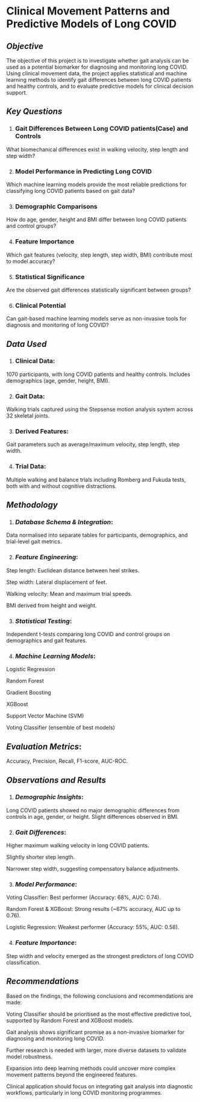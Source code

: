 # **Clinical Movement Patterns and Predictive Models of Long COVID**

## *Objective*

The objective of this project is to investigate whether gait analysis can be used as a potential biomarker for diagnosing and monitoring long COVID. Using clinical movement data, the project applies statistical and machine learning methods to identify gait differences between long COVID patients and healthy controls, and to evaluate predictive models for clinical decision support.

## *Key Questions*

1. ### Gait Differences Between Long COVID patients(Case) and Controls
What biomechanical differences exist in walking velocity, step length and step width?

2. ### Model Performance in Predicting Long COVID
Which machine learning models provide the most reliable predictions for classifying long COVID patients based on gait data?

3. ### Demographic Comparisons
How do age, gender, height and BMI differ between long COVID patients and control groups?

4. ### Feature Importance
Which gait features (velocity, step length, step width, BMI) contribute most to model accuracy?

5. ### Statistical Significance
Are the observed gait differences statistically significant between groups?

6. ### Clinical Potential
Can gait-based machine learning models serve as non-invasive tools for diagnosis and monitoring of long COVID?

## *Data Used*

1. ### Clinical Data:
1070 participants, with long COVID patients and healthy controls. Includes demographics (age, gender, height, BMI).

2. ### Gait Data:
Walking trials captured using the Stepsense motion analysis system across 32 skeletal joints.

3. ### Derived Features:
Gait parameters such as average/maximum velocity, step length, step width.

4. ### Trial Data:
Multiple walking and balance trials including Romberg and Fukuda tests, both with and without cognitive distractions.

## *Methodology*

1. ### *Database Schema & Integration*:
Data normalised into separate tables for participants, demographics, and trial-level gait metrics.

2. ### *Feature Engineering*:

Step length: Euclidean distance between heel strikes.

Step width: Lateral displacement of feet.

Walking velocity: Mean and maximum trial speeds.

BMI derived from height and weight.

3. ### *Statistical Testing*:

Independent t-tests comparing long COVID and control groups on demographics and gait features.

4. ### *Machine Learning Models*:

Logistic Regression

Random Forest

Gradient Boosting

XGBoost

Support Vector Machine (SVM)

Voting Classifier (ensemble of best models)

## *Evaluation Metrics*:
Accuracy, Precision, Recall, F1-score, AUC-ROC.

## *Observations and Results*

1. ### *Demographic Insights*:
Long COVID patients showed no major demographic differences from controls in age, gender, or height. Slight differences observed in BMI.

2. ### *Gait Differences*:

Higher maximum walking velocity in long COVID patients.

Slightly shorter step length.

Narrower step width, suggesting compensatory balance adjustments.

3. ### *Model Performance*:

Voting Classifier: Best performer (Accuracy: 68%, AUC: 0.74).

Random Forest & XGBoost: Strong results (~67% accuracy, AUC up to 0.76).

Logistic Regression: Weakest performer (Accuracy: 55%, AUC: 0.58).

4. ### *Feature Importance*:
Step width and velocity emerged as the strongest predictors of long COVID classification.

## *Recommendations*

Based on the findings, the following conclusions and recommendations are made:

Voting Classifier should be prioritised as the most effective predictive tool, supported by Random Forest and XGBoost models.

Gait analysis shows significant promise as a non-invasive biomarker for diagnosing and monitoring long COVID.

Further research is needed with larger, more diverse datasets to validate model robustness.

Expansion into deep learning methods could uncover more complex movement patterns beyond the engineered features.

Clinical application should focus on integrating gait analysis into diagnostic workflows, particularly in long COVID monitoring programmes.
